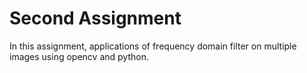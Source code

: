 # Second Assignment

In this assignment, applications of frequency domain filter on multiple images using opencv and python. 
